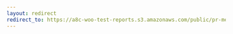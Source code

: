 ```yaml
---
layout: redirect
redirect_to: https://a8c-woo-test-reports.s3.amazonaws.com/public/pr-merge/44230/api/index.html
---
```

